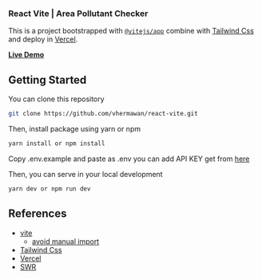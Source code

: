 ### React Vite | Area Pollutant Checker

This is a project bootstrapped with [`@vitejs/app`](https://vitejs.dev/guide/#scaffolding-your-first-vite-project) combine with [Tailwind Css](https://tailwindcss.com/) and deploy in [Vercel](https://vercel.com/).

[**Live Demo**](https://react-vite-eta.vercel.app/)

## Getting Started

You can clone this repository

```bash
git clone https://github.com/vhermawan/react-vite.git
```

Then, install package using yarn or npm

```bash
yarn install or npm install
```

Copy .env.example and paste as .env you can add API KEY get from [here](https://www.iqair.com/air-pollution-data-api)

Then, you can serve in your local development

```bash
yarn dev or npm run dev
```

## References

- [vite](https://vitejs.dev)
  - [avoid manual import](https://vitejs.dev/guide/features.html#jsx)
- [Tailwind Css](https://tailwindcss.com/)
- [Vercel](https://vercel.com/)
- [SWR](https://swr.vercel.app)